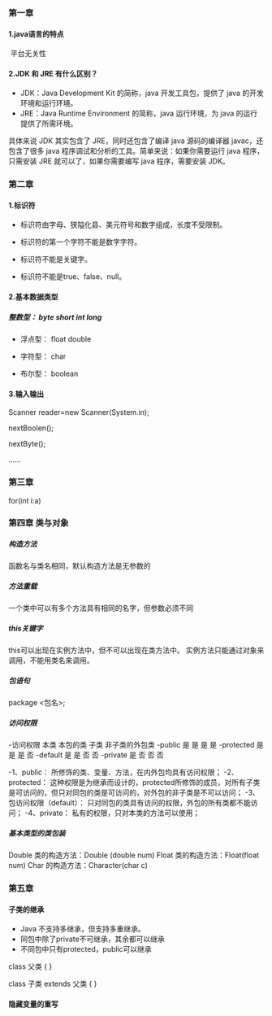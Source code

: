 ### 第一章

#### 1.java语言的特点

​	平台无关性

#### 2.JDK 和 JRE 有什么区别？

- JDK：Java Development Kit 的简称，java 开发工具包，提供了 java 的开发环境和运行环境。
- JRE：Java Runtime Environment 的简称，java 运行环境，为 java 的运行提供了所需环境。

具体来说 JDK 其实包含了 JRE，同时还包含了编译 java 源码的编译器 javac，还包含了很多 java 程序调试和分析的工具。简单来说：如果你需要运行 java 程序，只需安装 JRE 就可以了，如果你需要编写 java 程序，需要安装 JDK。

### 第二章

#### 1.标识符

- 标识符由字母、狭隘化县、美元符号和数字组成，长度不受限制。

- 标识符的第一个字符不能是数字字符。

- 标识符不能是关键字。

- 标识符不能是true、false、null。

  

#### 2.基本数据类型

 ##### 整数型： byte short int long
  
 - 浮点型： float double
  
 - 字符型： char
  
 - 布尔型： boolean

  #### 3.输入输出

Scanner reader=new Scanner(System.in);

nextBoolen();

nextByte();

......

### 第三章

for(int i:a)

### 第四章 类与对象

##### 构造方法

函数名与类名相同，默认构造方法是无参数的

##### 方法重载

一个类中可以有多个方法具有相同的名字，但参数必须不同

##### this关键字

this可以出现在实例方法中，但不可以出现在类方法中。
实例方法只能通过对象来调用，不能用类名来调用。

##### 包语句
package <包名>;

##### 访问权限

-访问权限	 本类	 本包的类	 子类	 非子类的外包类
-public	   是	    是	     是	     是
-protected	是    	是      是       否
-default	  是   	是	     否       否
-private	  是	    否	     否       否

-1、public： 所修饰的类、变量、方法，在内外包均具有访问权限；
-2、protected： 这种权限是为继承而设计的，protected所修饰的成员，对所有子类是可访问的，但只对同包的类是可访问的，对外包的非子类是不可以访问；
-3、包访问权限（default）： 只对同包的类具有访问的权限，外包的所有类都不能访问；
-4、private： 私有的权限，只对本类的方法可以使用；

##### 基本类型的类包装
Double 类的构造方法：Double (double num)
Float 类的构造方法：Float(float num)
Char 的构造方法：Character(char c)

### 第五章

#### 子类的继承
- Java 不支持多继承，但支持多重继承。
- 同包中除了private不可继承，其余都可以继承
- 不同包中只有protected，public可以继承

class 父类 {
}
 
class 子类 extends 父类 {
}

#### 隐藏变量的重写




